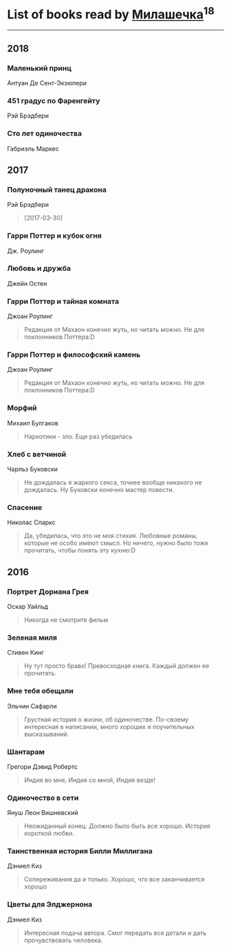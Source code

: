 # List of books read by [Милашечка](http://vk.com/id200601396)<sup>18</sup>
---

## 2018

### Маленький принц
Антуан Де Сент-Экзюпери


### 451 градус по Фаренгейту
Рэй Брэдбери


### Сто лет одиночества
Габриэль Маркес



## 2017

### Полуночный танец дракона
Рэй Брэдбери
> [2017-03-30] 


### Гарри Поттер и кубок огня
Дж. Роулинг


### Любовь и дружба
Джейн Остен


### Гарри Поттер и тайная комната
Джоан Роулинг
> Редакция от Махаон конечно жуть, но читать можно. Не для поклонников Поттера:D


### Гарри Поттер и философский камень
Джоан Роулинг
> Редакция от Махаон конечно жуть, но читать можно. Не для поклонников Поттера:D


### Морфий
Михаил Булгаков
> Наркотики - зло. Еще раз убедилась


### Хлеб с ветчиной
Чарльз Буковски
> Не дождалась я жаркого секса, точнее вообще никакого не дождалась. Ну Буковски конечно мастер повести.


### Спасение
Николас Спаркс
> Да, убедилась, что это не моя стихия. Любовные романы, которые не особо имеют смысл. Но ничего, нужно было тоже прочитать, чтобы понять эту кухню:D



## 2016

### Портрет Дориана Грея
Оскар Уайльд
> Никогда не смотрите фильм


### Зеленая миля
Стивен Кинг
> Ну тут просто браво! Превосходная книга. Каждый должен ее прочитать.


### Мне тебя обещали
Эльчин Сафарли
> Грустная история о жизни, об одиночестве. По-своему интересная в написании, много хороших и поучительных высказываний.


### Шантарам
Грегори Дэвид Робертс
> Индия во мне, Индия со мной, Индия везде!


### Одиночество в сети
Януш Леон Вишневский
> Неожиданный конец. Должно было быть все хорошо. История короткой любви.


### Таинственная история Билли Миллигана
Дэниел Киз
> Сопереживания да и только.
> Хорошо, что все заканчивается хорошо


### Цветы для Элджернона
Дэниел Киз
> Интересная подача автора. Смог передать все детали и дать прочувствовать человека.



